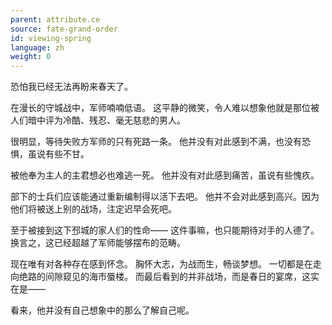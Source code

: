 ```yaml
---
parent: attribute.ce
source: fate-grand-order
id: viewing-spring
language: zh
weight: 0
---
```


恐怕我已经无法再盼来春天了。

在漫长的守城战中，军师喃喃低语。
这平静的微笑，令人难以想象他就是那位被人们暗中评为冷酷、残忍、毫无慈悲的男人。

很明显，等待失败方军师的只有死路一条。
他并没有对此感到不满，也没有恐惧，虽说有些不甘。

被他奉为主人的主君想必也难逃一死。
他并没有对此感到痛苦，虽说有些愧疚。

部下的士兵们应该能通过重新编制得以活下去吧。
他并不会对此感到高兴。因为他们将被送上别的战场，注定迟早会死吧。

至于被接到这下邳城的家人们的性命——
这件事嘛，也只能期待对手的人德了。
换言之，这已经超越了军师能够摆布的范畴。

现在唯有对各种存在感到怀念。
胸怀大志，为战而生，畅谈梦想。
一切都是在走向绝路的间隙窥见的海市蜃楼。
而最后看到的并非战场，而是春日的宴席，这实在是——

看来，他并没有自己想象中的那么了解自己呢。
